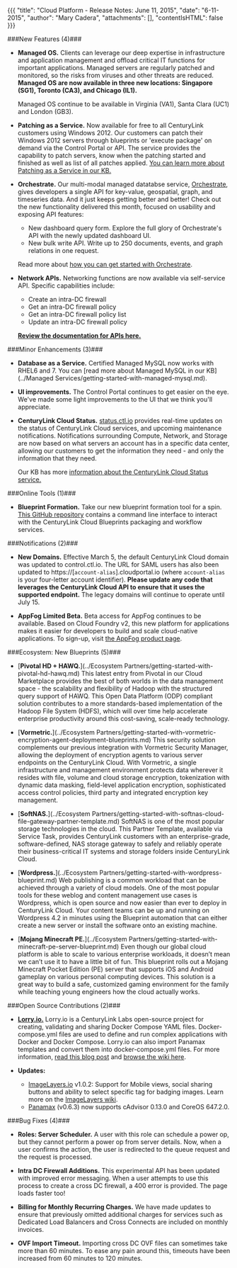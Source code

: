 {{{
"title": "Cloud Platform - Release Notes: June 11, 2015",
"date": "6-11-2015",
"author": "Mary Cadera",
"attachments": [],
"contentIsHTML": false
}}}

###New Features (4)###

* __Managed OS.__ Clients can leverage our deep expertise in infrastructure and application management and offload critical IT functions for important applications. Managed servers are regularly patched and monitored, so the risks from viruses and other threats are reduced. __Managed OS are now available in three new locations: Singapore (SG1), Toronto (CA3), and Chicago (IL1).__

  Managed OS continue to be available in Virginia (VA1), Santa Clara (UC1) and London (GB3).

* __Patching as a Service.__ Now available for free to all CenturyLink customers using Windows 2012. Our customers can patch their Windows 2012 servers through blueprints or 'execute package' on demand via the Control Portal or API. The service provides the capability to patch servers, know when the patching started and finished as well as list of all patches applied. [You can learn more about Patching as a Service in our KB.](../Servers/patching-as-a-service.md)

* __Orchestrate.__ Our multi-modal managed datatabse service, [Orchestrate](https://www.centurylinkcloud.com/blog/post/centurylink-acquires-orchestrate/), gives developers a single API for key-value, geospatial, graph, and timeseries data. And it just keeps getting better and better! Check out the new functionality delivered this month, focused on usability and exposing API features:

  * New dashboard query form. Explore the full glory of Orchestrate's API with the newly updated dashboard UI.
  * New bulk write API.  Write up to 250 documents, events, and graph relations in one request.

  Read more about [how you can get started with Orchestrate](https://orchestrate.io/docs).

* __Network APIs.__ Networking functions are now available via self-service API. Specific capabilities include:
  * Create an intra-DC firewall
  * Get an intra-DC firewall policy
  * Get an intra-DC firewall policy list
  * Update an intra-DC firewall policy

  [**Review the documentation for APIs here.**](https://www.centurylinkcloud.com/api-docs/v2/#firewall-policies)


###Minor Enhancements (3)###

* __Database as a Service.__ Certified Managed MySQL now works with RHEL6 and 7. You can [read more about Managed MySQL in our KB](../Managed Services/getting-started-with-managed-mysql.md).

* __UI improvements.__ The Control Portal continues to get easier on the eye. We've made some light improvements to the UI that we think you'll appreciate.

* __CenturyLink Cloud Status.__ [status.ctl.io](http://status.ctl.io/) provides real-time updates on the status of CenturyLink Cloud services, and upcoming maintenance notifications. Notifications surrounding Compute, Network, and Storage are now based on what servers an account has in a specific data center, allowing our customers to get the information they need - and only the information that they need.

  Our KB has more [information about the CenturyLink Cloud Status service.](../General/centurylink-cloud-status-faq.md)


###Online Tools (1)###

* __Blueprint Formation.__ Take our new blueprint formation tool for a spin. [This GitHub repository](https://github.com/CenturyLinkCloud/bpformation) contains a command line interface to interact with the CenturyLink Cloud Blueprints packaging and workflow services.

###Notifications (2)###

* __New Domains.__ Effective March 5, the default CenturyLink Cloud domain was updated to control.ctl.io. The URL for SAML users has also been updated to https://[`account-alias`].cloudportal.io (where `account-alias` is your four-letter account identifier). __Please update any code that leverages the CenturyLink Cloud API to ensure that it uses the supported endpoint.__ The legacy domains will continue to operate until July 15.

* __AppFog Limited Beta.__ Beta access for AppFog continues to be available. Based on Cloud Foundry v2, this new platform for applications makes it easier for developers to build and scale cloud-native applications. To sign-up, visit [the AppFog product page](https://www.centurylinkcloud.com/appfog/).


###Ecosystem: New Blueprints (5)###

* [__Pivotal HD + HAWQ.__](../Ecosystem Partners/getting-started-with-pivotal-hd-hawq.md)
This latest entry from Pivotal in our Cloud Marketplace provides the best of both worlds in the data management space - the scalability and flexibility of Hadoop with the structured query support of HAWQ.  This Open Data Platform (ODP) compliant solution contributes to a more standards-based implementation of the Hadoop File System (HDFS), which will over time help accelerate enterprise productivity around this cost-saving, scale-ready technology.

* [__Vormetric.__](../Ecosystem Partners/getting-started-with-vormetric-encryption-agent-deployment-blueprints.md)
This security solution complements our previous integration with Vormetric Security Manager, allowing the deployment of encryption agents to various server endpoints on the CenturyLink Cloud.  With Vormetric, a single infrastructure and management environment protects data wherever it resides with file, volume and cloud storage encryption, tokenization with dynamic data masking, field-level application encryption, sophisticated access control policies, third party and integrated encryption key management.

* [__SoftNAS.__](../Ecosystem Partners/getting-started-with-softnas-cloud-file-gateway-partner-template.md)
SoftNAS is one of the most popular storage technologies in the cloud.  This Partner Template, available via Service Task, provides CenturyLink customers with an enterprise-grade, software-defined, NAS storage gateway to safely and reliably operate their business-critical IT systems and storage folders inside CenturyLink Cloud.

* [__Wordpress.__](../Ecosystem Partners/getting-started-with-wordpress-blueprint.md)
Web publishing is a common workload that can be achieved through a variety of cloud models.  One of the most popular tools for these weblog and content management use cases is Wordpress, which is open source and now easier than ever to deploy in CenturyLink Cloud.  Your content teams can be up and running on Wordpress 4.2 in minutes using the Blueprint automation that can either create a new server or install the software onto an existing machine.

* [__Mojang Minecraft PE.__](../Ecosystem Partners/getting-started-with-minecraft-pe-server-blueprint.md)
Even though our global cloud platform is able to scale to various enterprise workloads, it doesn’t mean we can’t use it to have a little bit of fun.  This blueprint rolls out a Mojang Minecraft Pocket Edition (PE) server that supports iOS and Android gameplay on various personal computing devices.  This solution is a great way to build a safe, customized gaming environment for the family while teaching young engineers how the cloud actually works.


###Open Source Contributions (2)###

* [__Lorry.io.__](https://imagelayers.io/) Lorry.io is a CenturyLink Labs open-source project for creating, validating and sharing Docker Compose YAML files. Docker-compose.yml files are used to define and run complex applications with Docker and Docker Compose. Lorry.io can also import Panamax templates and convert them into docker-compose.yml files. For more information, [read this blog post](http://www.centurylinklabs.com/lorry-io-pathway-to-docker-composable-apps/) and [browse the wiki here](https://github.com/CenturyLinkLabs/lorry).

* **Updates:**

  * [ImageLayers.io](http://www.imagelayers.io/) v1.0.2: Support for Mobile views, social sharing buttons and ability to select specific tag for badging images. Learn more on the [ImageLayers wiki](https://github.com/CenturyLinkLabs/imagelayers-graph).
  * [Panamax](http://www.panamax.io/) (v0.6.3) now supports cAdvisor 0.13.0 and CoreOS 647.2.0.

###Bug Fixes (4)###

* __Roles: Server Scheduler.__ A user with this role can schedule a power op, but they cannot perform a power op from server details. Now, when a user confirms the action, the user is redirected to the queue request and the request is processed.

* __Intra DC Firewall Additions.__ This experimental API has been updated with improved error messaging. When a user attempts to use this process to create a cross DC firewall, a 400 error is provided. The page loads faster too!

* __Billing for Monthly Recurring Charges.__ We have made updates to ensure that previously omitted additional charges for services such as Dedicated Load Balancers and Cross Connects are included on monthly invoices.

* __OVF Import Timeout.__ Importing cross DC OVF files can sometimes take more than 60 minutes. To ease any pain around this, timeouts have been increased from 60 minutes to 120 minutes. 
